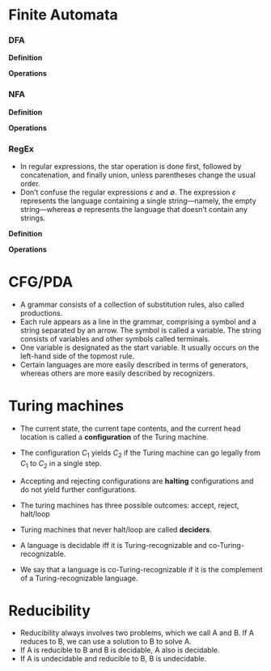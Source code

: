 # Finite Automata

### DFA

**Definition**

**Operations**

### NFA

**Definition**

**Operations**

### RegEx

-   In regular expressions, the star operation is done first, followed by concatenation, and finally union, unless parentheses change the usual order.
-   Don’t confuse the regular expressions $\varepsilon$ and $\emptyset$. The expression $\varepsilon$ represents the language containing a single string—namely, the empty string—whereas $\emptyset$ represents the language that doesn’t contain any strings.

**Definition**

**Operations**

# CFG/PDA

-   A grammar consists of a collection of substitution rules, also called productions.
-   Each rule appears as a line in the grammar, comprising a symbol and a string separated by an arrow. The symbol is called a variable. The string consists of variables and other symbols called terminals.
-   One variable is designated as the start variable. It usually occurs on the left-hand side of the topmost rule.
-   Certain languages are more easily described in terms of generators, whereas others are more easily described by recognizers.

# Turing machines

-   The current state, the current tape contents, and the current head location is called a **configuration** of the Turing machine.
-   The configuration $C_1$ yields $C_2$ if the Turing machine can go legally from $C_1$ to $C_2$ in a single step.
-   Accepting and rejecting configurations are **halting** configurations and do not yield further configurations.
-   The turing machines has three possible outcomes: accept, reject, halt/loop
-   Turing machines that never halt/loop are called **deciders**.

-   A language is decidable iff it is Turing-recognizable and co-Turing-recognizable.
-   We say that a language is co-Turing-recognizable if it is the complement of a Turing-recognizable language.

# Reducibility

-   Reducibility always involves two problems, which we call A and B. If A reduces to B, we can use a solution to B to solve A.
-   If A is reducible to B and B is decidable, A also is decidable.
-   If A is undecidable and reducible to B, B is undecidable.
